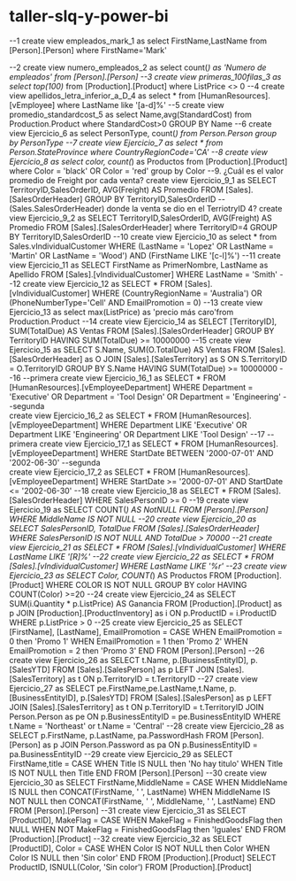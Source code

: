 # taller-slq-y-power-bi
--1
create view empleados_mark_1 as
select  FirstName,LastName from [Person].[Person] where FirstName='Mark'

--2
create view numero_empleados_2 as
select count(*) as 'Numero de empleados' from [Person].[Person]
--3
create view primeras_100filas_3 as
select top(100)* from [Production].[Product] where ListPrice <> 0
--4
create view apellidos_letra_inferior_a_D_4 as
select * from [HumanResources].[vEmployee] where LastName like '[a-d]%'
--5
create view promedio_standardcost_5 as
select Name,avg(StandardCost) from Production.Product where StandardCost>0 GROUP BY Name
--6
create view Ejercicio_6 as
select PersonType, count(*) from Person.Person group by PersonType
--7
create view Ejercicio_7 as
select * from Person.StateProvince where CountryRegionCode='CA' 
--8
create view Ejercicio_8 as
select color, count(*) as Productos from [Production].[Product] where Color = 'black' OR Color = 'red' group by Color
--9.	¿Cuál es el valor promedio de Freight por cada venta? 
create view Ejercicio_9_1 as
SELECT TerritoryID,SalesOrderID, AVG(Freight) AS Promedio  FROM [Sales].[SalesOrderHeader] GROUP BY TerritoryID,SalesOrderID
--(Sales.SalesOrderHeader) donde la venta se dio en el TerriotryID 4?
create view Ejercicio_9_2 as
SELECT TerritoryID,SalesOrderID, AVG(Freight) AS Promedio FROM [Sales].[SalesOrderHeader] where TerritoryID=4 GROUP BY TerritoryID,SalesOrderID
--10
create view Ejercicio_10 as
select * from Sales.vIndividualCustomer WHERE (LastName = 'Lopez' OR LastName = 'Martin' OR LastName = 'Wood') AND (FirstName LIKE '[c-l]%')
--11
create view Ejercicio_11 as
SELECT FirstName as PrimerNombre, LastName as Apellido FROM [Sales].[vIndividualCustomer] WHERE LastName = 'Smith'
--12
create view Ejercicio_12 as
SELECT *  FROM [Sales].[vIndividualCustomer] WHERE (CountryRegionName = 'Australia') OR (PhoneNumberType='Cell' AND EmailPromotion = 0)
--13
create view Ejercicio_13 as
select max(ListPrice) as 'precio más caro'from Production.Product
--14
create view Ejercicio_14 as
SELECT [TerritoryID], SUM(TotalDue) AS Ventas FROM [Sales].[SalesOrderHeader] GROUP BY TerritoryID HAVING SUM(TotalDue) >= 10000000
--15
create view Ejercicio_15 as
SELECT S.Name, SUM(O.TotalDue) AS Ventas
  FROM [Sales].[SalesOrderHeader] as O
  JOIN [Sales].[SalesTerritory] as S
  ON S.TerritoryID = O.TerritoryID
  GROUP BY S.Name
  HAVING SUM(TotalDue) >= 10000000
--16
--primera
create view Ejercicio_16_1 as
SELECT *
  FROM [HumanResources].[vEmployeeDepartment]
  WHERE Department = 'Executive' OR Department = 'Tool Design' OR Department = 'Engineering'
--segunda  
create view Ejercicio_16_2 as
SELECT *
  FROM [HumanResources].[vEmployeeDepartment]
  WHERE Department LIKE 'Executive' OR Department LIKE 'Engineering' OR Department LIKE 'Tool Design'
--17
--primera
create view Ejercicio_17_1 as
SELECT *
  FROM [HumanResources].[vEmployeeDepartment]
  WHERE StartDate BETWEEN '2000-07-01' AND '2002-06-30'
--segunda  
create view Ejercicio_17_2 as
SELECT *
  FROM [HumanResources].[vEmployeeDepartment]
  WHERE StartDate >= '2000-07-01' AND StartDate <= '2002-06-30'
--18
create view Ejercicio_18 as
SELECT *
  FROM [Sales].[SalesOrderHeader]
  WHERE SalesPersonID >= 0
--19
create view Ejercicio_19 as
SELECT COUNT(*) AS NotNULL
  FROM [Person].[Person]
  WHERE MiddleName IS NOT NULL
--20
create view Ejercicio_20 as
SELECT SalesPersonID, TotalDue
  FROM [Sales].[SalesOrderHeader]
  WHERE SalesPersonID IS NOT NULL AND TotalDue > 70000
--21
create view Ejercicio_21 as
  SELECT *
  FROM [Sales].[vIndividualCustomer]
  WHERE LastName LIKE '[R]%'
 --22
 create view Ejercicio_22 as
 SELECT *
  FROM [Sales].[vIndividualCustomer]
  WHERE LastName LIKE '%r'
--23
create view Ejercicio_23 as
SELECT Color, COUNT(*) AS Productos
  FROM [Production].[Product]
  WHERE COLOR IS NOT NULL
  GROUP BY color
  HAVING COUNT(Color) >=20
 --24
 create view Ejercicio_24 as
 SELECT SUM(i.Quantity * p.ListPrice) AS Ganancia
  FROM [Production].[Product] as p
  JOIN [Production].[ProductInventory] as i
  ON p.ProductID = i.ProductID
  WHERE p.ListPrice > 0
--25
create view Ejercicio_25 as
SELECT [FirstName], [LastName], EmailPromotion =
	CASE
		WHEN EmailPromotion = 0 then 'Promo 1'
		WHEN EmailPromotion = 1 then 'Promo 2'
		WHEN EmailPromotion = 2 then 'Promo 3'
	END
  FROM [Person].[Person]
--26
create view Ejercicio_26 as
SELECT t.Name, p.[BusinessEntityID], p.[SalesYTD]
  FROM [Sales].[SalesPerson] as p
  LEFT JOIN [Sales].[SalesTerritory] as t
  ON p.TerritoryID = t.TerritoryID
--27
create view Ejercicio_27 as
SELECT pe.FirstName,pe.LastName,t.Name, p.[BusinessEntityID], p.[SalesYTD]
  FROM [Sales].[SalesPerson] as p
  LEFT JOIN [Sales].[SalesTerritory] as t
  ON p.TerritoryID = t.TerritoryID
  JOIN Person.Person as pe
  ON p.BusinessEntityID = pe.BusinessEntityID
  WHERE t.Name = 'Northeast' or t.Name = 'Central'
  --28
  create view Ejercicio_28 as
  SELECT p.FirstName, p.LastName, pa.PasswordHash
  FROM [Person].[Person] as p
  JOIN Person.Password as pa
  ON p.BusinessEntityID = pa.BusinessEntityID
--29
create view Ejercicio_29 as
SELECT FirstName,title =
	CASE
		WHEN Title IS NULL then 'No hay titulo'
		WHEN Title IS NOT NULL then Title
	END
  FROM [Person].[Person]
--30
create view Ejercicio_30 as
SELECT FirstName,MiddleName =
	CASE
		WHEN MiddleName IS NULL then CONCAT(FirstName, ' ', LastName)
		WHEN MiddleName IS NOT NULL then CONCAT(FirstName, ' ', MiddleName, ' ', LastName)
	END
  FROM [Person].[Person]
--31
create view Ejercicio_31 as
SELECT [ProductID], MakeFlag =
	CASE
		WHEN MakeFlag = FinishedGoodsFlag then NULL
		WHEN NOT MakeFlag = FinishedGoodsFlag then 'Iguales'
	END
  FROM [Production].[Product]
--32
create view Ejercicio_32 as
SELECT [ProductID], Color =
	CASE
		WHEN Color IS NOT NULL then Color
		WHEN Color IS NULL then 'Sin color'
	END
  FROM [Production].[Product]
SELECT ProductID, ISNULL(Color, 'Sin color')
  FROM [Production].[Product]
